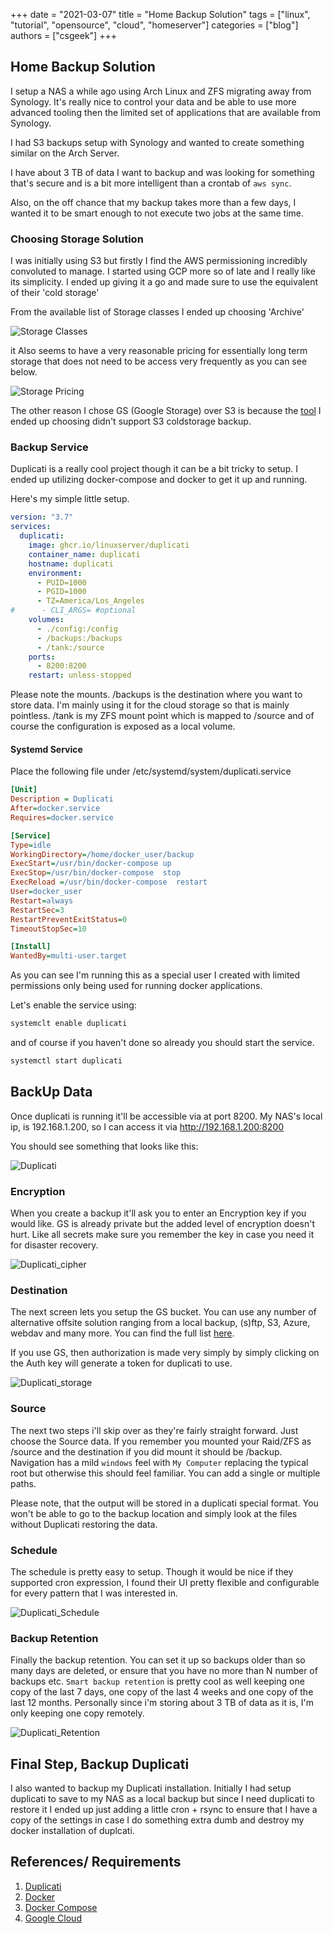 +++ 
date = "2021-03-07"
title = "Home Backup Solution"
tags = ["linux", "tutorial", "opensource", "cloud", "homeserver"]
categories = ["blog"]
authors = ["csgeek"]
+++

## Home Backup Solution

I setup a NAS a while ago using Arch Linux and ZFS migrating away from Synology.  It's really nice to control your data and be able to use more advanced tooling then the limited set of applications that are available from Synology.

I had S3 backups setup with Synology and wanted to create something similar on the Arch Server.

I have about 3 TB of data I want to backup and was looking for something that's secure and is a bit more intelligent than a crontab of `aws sync`.

Also, on the off chance that my backup takes more than a few days, I wanted it to be smart enough to not execute two jobs at the same time.  

### Choosing Storage Solution

I was initially using S3 but firstly I find the AWS permissioning incredibly convoluted to manage.  I started using GCP more so of late and I really like its simplicity.  I ended up giving it a go and made sure to use the equivalent of their 'cold storage'

From the available list of Storage classes I ended up choosing 'Archive'

![Storage Classes](/images/home_backup_solution/storage_class.png)

it Also seems to have a very reasonable pricing for essentially long term storage that does not need to be access very frequently as you can see below.


![Storage Pricing](/images/home_backup_solution/archive_pricing.png)

The other reason I chose GS (Google Storage) over S3 is because the [tool](https://www.duplicati.com/) I ended up choosing didn't support S3 coldstorage backup.

### Backup Service

Duplicati is a really cool project though it can be a bit tricky to setup.  I ended up utilizing docker-compose and docker to get it up and running.

Here's my simple little setup.

```yaml
version: "3.7"
services:
  duplicati:
    image: ghcr.io/linuxserver/duplicati
    container_name: duplicati
    hostname: duplicati
    environment:
      - PUID=1000
      - PGID=1000
      - TZ=America/Los_Angeles
#      - CLI_ARGS= #optional
    volumes:
      - ./config:/config
      - /backups:/backups
      - /tank:/source
    ports:
      - 8200:8200
    restart: unless-stopped
```

Please note the mounts.  /backups is the destination where you want to store data.  I'm mainly using it for the cloud storage so that is mainly pointless. /tank is my ZFS mount point which is mapped to /source and of course the configuration is exposed as a local volume. 

#### Systemd Service

Place the following file under /etc/systemd/system/duplicati.service

```ini
[Unit]
Description = Duplicati
After=docker.service
Requires=docker.service

[Service]
Type=idle
WorkingDirectory=/home/docker_user/backup
ExecStart=/usr/bin/docker-compose up
ExecStop=/usr/bin/docker-compose  stop
ExecReload =/usr/bin/docker-compose  restart
User=docker_user
Restart=always
RestartSec=3
RestartPreventExitStatus=0
TimeoutStopSec=10

[Install]
WantedBy=multi-user.target
```

As you can see I'm running this as a special user I created with limited permissions only being used for running docker applications.

Let's enable the service using:

```sh
systemclt enable duplicati
```

and of course if you haven't done so already you should start the service.

```sh
systemctl start duplicati
```

## BackUp Data

Once duplicati is running it'll be accessible via at port 8200.  My NAS's local ip, is 192.168.1.200, so I can access it via http://192.168.1.200:8200

You should see something that looks like this:

![Duplicati](/images/home_backup_solution/duplicati.png)

### Encryption

When you create a backup it'll ask you to enter an Encryption key if you would like.  GS is already private but the added level of encryption doesn't hurt.  Like all secrets make sure you remember the key in case you need it for disaster recovery.


![Duplicati_cipher](/images/home_backup_solution/duplicati_cipher.png)

### Destination

The next screen lets you setup the GS bucket.  You can use any number of alternative offsite solution ranging from a local backup, (s)ftp, S3, Azure, webdav and many more.  You can find the full list [here](https://duplicati.readthedocs.io/en/latest/01-introduction/#supported-backends). 

If you use GS, then authorization is made very simply by simply clicking on the Auth key will generate a token for duplicati to use.


![Duplicati_storage](/images/home_backup_solution/duplicati_google_storage.png)

### Source
The next two steps i'll skip over as they're fairly straight forward.  Just choose the Source data.  If you remember you mounted your Raid/ZFS as /source and the destination if you did mount it should be /backup.  Navigation has a mild `windows` feel with `My Computer` replacing the typical root but otherwise this should feel familiar.  You can add a single or multiple paths.

Please note, that the output will be stored in a duplicati special format.  You won't be able to go to the backup location and simply look at the files without Duplicati restoring the data.

### Schedule

The schedule is pretty easy to setup.  Though it would be nice if they supported cron expression, I found their UI pretty flexible and configurable for every pattern that I was interested in.

![Duplicati_Schedule](/images/home_backup_solution/duplicati_schedule.png)

### Backup Retention

Finally the backup retention.  You can set it up so backups older than so many days are deleted, or ensure that you have no more than N number of backups etc.  `Smart backup retention` is pretty cool as well keeping one copy of the last 7 days, one copy of the last 4 weeks and one copy of the last 12 months.  Personally since i'm storing about 3 TB of data as it is, I'm only keeping one copy remotely.  


![Duplicati_Retention](/images/home_backup_solution/duplicati_retention.png)

## Final Step, Backup Duplicati

I also wanted to backup my Duplicati installation.  Initially I had setup duplicati to save to my NAS as a local backup but since I need duplicati to restore it I ended up just adding a little cron + rsync to ensure that I have a copy of the settings in case I do something extra dumb and destroy my docker installation of duplcati.

## References/ Requirements

1. [Duplicati](https://www.duplicati.com/)
2. [Docker](https://www.docker.com/)
3. [Docker Compose](https://docs.docker.com/compose/)
4. [Google Cloud](https://cloud.google.com/)
